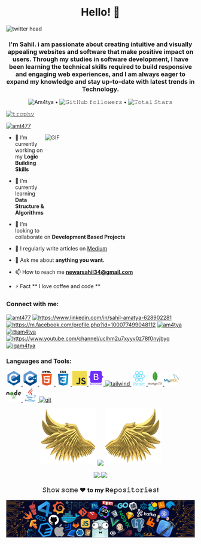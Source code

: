 <h1 align="center">Hello! 👋</h1>

![twitter head](https://user-images.githubusercontent.com/70385488/147853861-a67c8643-ff0f-451c-943f-db4e5589e4ee.png)

<h3 align="center">I'm Sahil. i am passionate about creating intuitive and visually appealing websites and software that make positive impact on users. Through my studies in software development, I have been learning the technical skills required to build responsive and engaging web experiences, and I am always eager to expand my knowledge and stay up-to-date with latest trends in Technology.</h3>


<p align="center">
  <img src="https://komarev.com/ghpvc/?username=Am4tya&label=Profile%20views&color=0e75b6&style=flat" alt="Am4tya" /> • 
  <img alt="𝙶𝚒𝚝𝙷𝚞𝚋 𝚏𝚘𝚕𝚕𝚘𝚠𝚎𝚛𝚜" src="https://img.shields.io/github/followers/Am4tya?label=Followers&style=social"> •   
  <img src="https://img.shields.io/github/stars/Am4tya?label=Stars" alt="𝚃𝚘𝚝𝚊𝚕 𝚂𝚝𝚊𝚛𝚜">
</p>


[![𝚝𝚛𝚘𝚙𝚑𝚢](https://github-profile-trophy.vercel.app/?username=Am4tya&column=8&margin-w=15&margin-h=15&no-bg=true&no-frame=true&theme=juicyfresh)](https://github.com/Am4tya)

<p align="left"> <a href="https://twitter.com/amt477" target="blank"><img src="https://img.shields.io/twitter/follow/amt477?logo=twitter&style=for-the-badge" alt="amt477" /></a> </p>

<a target="_blank">
  <img align="right" height="250" width="400" alt="GIF" src="https://camo.githubusercontent.com/cae12fddd9d6982901d82580bdf321d81fb299141098ca1c2d4891870827bf17/68747470733a2f2f6d69726f2e6d656469756d2e636f6d2f6d61782f313336302f302a37513379765349765f7430696f4a2d5a2e676966">
</a>

- 🔭 I’m currently working on my **Logic Building Skills**

- 🌱 I’m currently learning **Data Structure & Algorithms**

- 👯 I’m looking to collaborate on **Development Based Projects**

- 📝 I regularly write articles on [Medium](https://medium.com/@am4tya)

- 💬 Ask me about **anything you want.**

- 📫 How to reach me **newarsahil34@gmail.com**

- ⚡ Fact ** I love coffee and code **

<h3 align="left">Connect with me:</h3>
<p align="left">
<a href="https://twitter.com/amt477" target="blank"><img align="center" src="https://raw.githubusercontent.com/rahuldkjain/github-profile-readme-generator/master/src/images/icons/Social/twitter.svg" alt="amt477" height="30" width="40" /></a>
<a href="https://np.linkedin.com/in/sahil-amatya-628902281" target="blank"><img align="center" src="https://raw.githubusercontent.com/rahuldkjain/github-profile-readme-generator/master/src/images/icons/Social/linked-in-alt.svg" alt="https://www.linkedin.com/in/sahil-amatya-628902281" height="30" width="40" /></a>
<a href="https://fb.com/https://m.facebook.com/profile.php?id=100077499048112" target="blank"><img align="center" src="https://raw.githubusercontent.com/rahuldkjain/github-profile-readme-generator/master/src/images/icons/Social/facebook.svg" alt="https://m.facebook.com/profile.php?id=100077499048112" height="30" width="40" /></a>
<a href="https://instagram.com/am4tya" target="blank"><img align="center" src="https://raw.githubusercontent.com/rahuldkjain/github-profile-readme-generator/master/src/images/icons/Social/instagram.svg" alt="am4tya" height="30" width="40" /></a>
<a href="https://medium.com/@am4tya" target="blank"><img align="center" src="https://raw.githubusercontent.com/rahuldkjain/github-profile-readme-generator/master/src/images/icons/Social/medium.svg" alt="@am4tya" height="30" width="40" /></a>
<a href="https://www.youtube.com/channel/UCLhm2U7xyYV0z78f0NYjBYQ" target="blank"><img align="center" src="https://raw.githubusercontent.com/rahuldkjain/github-profile-readme-generator/master/src/images/icons/Social/youtube.svg" alt="https://www.youtube.com/channel/uclhm2u7xyyv0z78f0nyjbyq" height="30" width="40" /></a>
<a href="https://www.hackerrank.com/igam4tya" target="blank"><img align="center" src="https://raw.githubusercontent.com/rahuldkjain/github-profile-readme-generator/master/src/images/icons/Social/hackerrank.svg" alt="igam4tya" height="30" width="40" /></a>
</p>

<h3 align="left">Languages and Tools:</h3>
<p align="left"> <a href="https://www.cprogramming.com/" target="_blank" rel="noreferrer"> <img src="https://raw.githubusercontent.com/devicons/devicon/master/icons/c/c-original.svg" alt="c" width="40" height="40"/> </a> <a href="https://www.w3schools.com/cpp/" target="_blank" rel="noreferrer"> <img src="https://raw.githubusercontent.com/devicons/devicon/master/icons/cplusplus/cplusplus-original.svg" alt="cplusplus" width="40" height="40"/> </a> <a href="https://www.w3.org/html/" target="_blank" rel="noreferrer"> <img src="https://raw.githubusercontent.com/devicons/devicon/master/icons/html5/html5-original-wordmark.svg" alt="html5" width="40" height="40"/> </a> <a href="https://www.w3schools.com/css/" target="_blank" rel="noreferrer"> <img src="https://raw.githubusercontent.com/devicons/devicon/master/icons/css3/css3-original-wordmark.svg" alt="css3" width="40" height="40"/> </a> <a href="https://developer.mozilla.org/en-US/docs/Web/JavaScript" target="_blank" rel="noreferrer"> <img src="https://raw.githubusercontent.com/devicons/devicon/master/icons/javascript/javascript-original.svg" alt="javascript" width="40" height="40"/> </a> <a href="https://getbootstrap.com" target="_blank" rel="noreferrer"> <img src="https://raw.githubusercontent.com/devicons/devicon/master/icons/bootstrap/bootstrap-plain-wordmark.svg" alt="bootstrap" width="40" height="40"/> </a> <a href="https://tailwindcss.com/" target="_blank" rel="noreferrer"> <img src="https://www.vectorlogo.zone/logos/tailwindcss/tailwindcss-icon.svg" alt="tailwind" width="40" height="40"/> </a> <a href="https://reactjs.org/" target="_blank" rel="noreferrer"> <img src="https://raw.githubusercontent.com/devicons/devicon/master/icons/react/react-original-wordmark.svg" alt="react" width="40" height="40"/> </a> <a href="https://www.mongodb.com/" target="_blank" rel="noreferrer"> <img src="https://raw.githubusercontent.com/devicons/devicon/master/icons/mongodb/mongodb-original-wordmark.svg" alt="mongodb" width="40" height="40"/> </a> <a href="https://www.mysql.com/" target="_blank" rel="noreferrer"> <img src="https://raw.githubusercontent.com/devicons/devicon/master/icons/mysql/mysql-original-wordmark.svg" alt="mysql" width="40" height="40"/> </a> <a href="https://nodejs.org" target="_blank" rel="noreferrer"> <img src="https://raw.githubusercontent.com/devicons/devicon/master/icons/nodejs/nodejs-original-wordmark.svg" alt="nodejs" width="40" height="40"/> </a> <a href="https://www.java.com" target="_blank" rel="noreferrer"> <img src="https://raw.githubusercontent.com/devicons/devicon/master/icons/java/java-original.svg" alt="java" width="40" height="40"/> </a> <a href="https://git-scm.com/" target="_blank" rel="noreferrer"> <img src="https://www.vectorlogo.zone/logos/git-scm/git-scm-icon.svg" alt="git" width="40" height="40"/> </a> </p> 

<p align="center">
  <a>
    <img height="150" width="150" src="https://github.com/Am4tya/Am4tya/blob/main/Images/left.png">
    <img align="center" src="https://github-readme-streak-stats.herokuapp.com/?user=Am4tya&theme=dark&hide_border=true"/>
    <img height="150" width="150" src="https://github.com/Am4tya/Am4tya/blob/main/Images/right.png">
  </a>
</p>

<p align="center">
  <a href="https://github.com/Am4tya">
  <img align="center" src="https://github-readme-stats.vercel.app/api?username=Am4tya&show_icons=true&hide_border=true&title_color=94b4a4&amp&icon_color=FFFFFF&amp&text_color=FFFFFF&amp&bg_color=000000&count_private=true&include_all_commits=true"/>
  </a>
  <a href="https://github.com/Am4tya">
    <img align="center" height="195px" src="https://github-readme-stats.vercel.app/api/top-langs/?username=Am4tya&text_color=FFFFFF&bg_color=000000&title_color=94b4a4&langs_count=3&layout=compact&hide_border=true" />
  </a>
</p>

<div align="center">
  
### 𝚂𝚑𝚘𝚠 𝚜𝚘𝚖𝚎 ❤️ to my R𝚎𝚙𝚘𝚜𝚒𝚝𝚘𝚛𝚒𝚎𝚜!

</div>

![footer](https://github.com/Am4tya/Am4tya/blob/main/Images/footer.png) 
